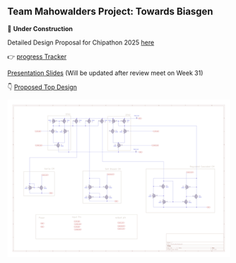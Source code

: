 ## Team Mahowalders Project: Towards Biasgen
 
:construction: **Under Construction** 

Detailed Design Proposal for Chipathon 2025 [here](./design_proposal/README.md) 

:point_right: [progress Tracker](https://docs.google.com/spreadsheets/d/1k9veHdDh-e81fpdIpsUblsUgEMs8aU_Jj_eBLXmVOYY/edit?usp=sharing)

[Presentation Slides]() (Will be updated after review meet on Week 31)

 :point_down: [Proposed Top Design](./design_proposal/README.md) 

![](./design_proposal/circuit_dia.png)


